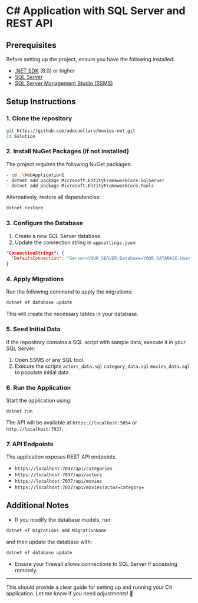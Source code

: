 # C# Application with SQL Server and REST API

## Prerequisites

Before setting up the project, ensure you have the following installed:

- [.NET SDK](https://dotnet.microsoft.com/download) (8.0) or higher
- [SQL Server](https://www.microsoft.com/en-us/sql-server/sql-server-downloads)
- [SQL Server Management Studio (SSMS)](https://learn.microsoft.com/en-us/sql/ssms/download-sql-server-management-studio-ssms)

## Setup Instructions

### 1. Clone the repository
```sh
git https://github.com/adecuellarv/movies-net.git
cd Solution
```

### 2. Install NuGet Packages (if not installed)
The project requires the following NuGet packages:
```sh
- cd .\WebApplication1
- dotnet add package Microsoft.EntityFrameworkCore.SqlServer
- dotnet add package Microsoft.EntityFrameworkCore.Tools
```

Alternatively, restore all dependencies:
```sh
dotnet restore
```

### 3. Configure the Database
1. Create a new SQL Server database.
2. Update the connection string in `appsettings.json`:
```json
"ConnectionStrings": {
  "DefaultConnection": "Server=YOUR_SERVER;Database=YOUR_DATABASE;User Id=YOUR_USER;Password=YOUR_PASSWORD;"
}
```

### 4. Apply Migrations
Run the following command to apply the migrations:
```sh
dotnet ef database update
```
This will create the necessary tables in your database.

### 5. Seed Initial Data
If the repository contains a SQL script with sample data, execute it in your SQL Server:
1. Open SSMS or any SQL tool.
2. Execute the scripts `actors_data.sql` `category_data.sql` `movies_data.sql` to populate initial data.

### 6. Run the Application
Start the application using:
```sh
dotnet run
```
The API will be available at `https://localhost:5054` or `http://localhost:7037`.

### 7. API Endpoints
The application exposes REST API endpoints.
- `https://localhost:7037/api/categories`
- `https://localhost:7037/api/actors`
- `https://localhost:7037/api/movies`
- `https://localhost:7037/api/movies?actor=category=`


## Additional Notes
- If you modify the database models, run:
```sh
dotnet ef migrations add MigrationName
```
and then update the database with:
```sh
dotnet ef database update
```
- Ensure your firewall allows connections to SQL Server if accessing remotely.

---
This should provide a clear guide for setting up and running your C# application. Let me know if you need adjustments! 🚀

